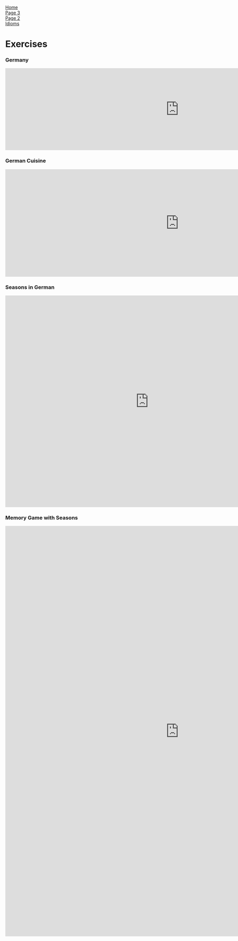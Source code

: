 <p> 
  <a href="index.html">Home</a> <br> 
  <a href="page3.html">Page 3</a> <br>
  <a href="page2.html">Page 2</a> <br>
  <a href="Idioms.html">Idioms</a>
</p>

<h1> Exercises </h1>

<h3> Germany </h3>

<iframe src="https://h5p.org/h5p/embed/648007" width="1090" height="258" frameborder="0" allowfullscreen="allowfullscreen"></iframe><script src="https://h5p.org/sites/all/modules/h5p/library/js/h5p-resizer.js" charset="UTF-8"></script>


<h3> German Cuisine </h3>

<iframe src="https://h5p.org/h5p/embed/648022" width="1090" height="338" frameborder="0" allowfullscreen="allowfullscreen"></iframe><script src="https://h5p.org/sites/all/modules/h5p/library/js/h5p-resizer.js" charset="UTF-8"></script>

<h3> Seasons in German </h3>

<iframe src="https://h5p.org/h5p/embed/655264" width="899" height="666" frameborder="0" allowfullscreen="allowfullscreen"></iframe><script src="https://h5p.org/sites/all/modules/h5p/library/js/h5p-resizer.js" charset="UTF-8"></script>

<h3> Memory Game with Seasons </h3>

<iframe src="https://h5p.org/h5p/embed/655281" width="1090" height="1291" frameborder="0" allowfullscreen="allowfullscreen"></iframe><script src="https://h5p.org/sites/all/modules/h5p/library/js/h5p-resizer.js" charset="UTF-8"></script>
